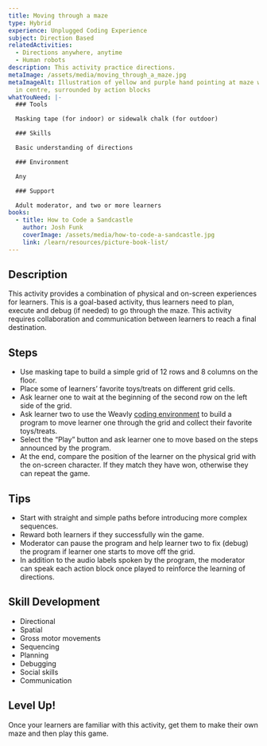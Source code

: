 ```yaml
---
title: Moving through a maze
type: Hybrid
experience: Unplugged Coding Experience
subject: Direction Based
relatedActivities:
  - Directions anywhere, anytime
  - Human robots
description: This activity practice directions.
metaImage: /assets/media/moving_through_a_maze.jpg
metaImageAlt: Illustration of yellow and purple hand pointing at maze with star
  in centre, surrounded by action blocks
whatYouNeed: |-
  ### Tools

  Masking tape (for indoor) or sidewalk chalk (for outdoor)

  ### Skills

  Basic understanding of directions

  ### Environment

  Any

  ### Support

  Adult moderator, and two or more learners
books:
  - title: How to Code a Sandcastle
    author: Josh Funk
    coverImage: /assets/media/how-to-code-a-sandcastle.jpg
    link: /learn/resources/picture-book-list/
---
```

## Description

This activity provides a combination of physical and on-screen experiences for learners. This is a goal-based activity, thus learners need to plan, execute and debug (if needed) to go through the maze. This activity requires collaboration and communication between learners to reach a final destination.

## Steps

* Use masking tape to build a simple grid of 12 rows and 8 columns on the floor.
* Place some of learners’ favorite toys/treats on different grid cells.
* Ask learner one to wait at the beginning of the second row on the left side of the grid.
* Ask learner two to use the Weavly [coding environment](https://create.weavly.org/?v=1.4&t=default&w=Sketchpad&p=&c=abb&d=&s=abb) to build a program to move learner one through the grid and collect their favorite toys/treats.
* Select the “Play” button and ask learner one to move based on the steps announced by the program.
* At the end, compare the position of the learner on the physical grid with the on-screen character. If they match they have won, otherwise they can repeat the game. 

## Tips

* Start with straight and simple paths before introducing more complex sequences.
* Reward both learners if they successfully win the game.
* Moderator can pause the program and help learner two to fix (debug) the program if learner one starts to move off the grid.
* In addition to the audio labels spoken by the program, the moderator can speak each action block once played to reinforce the learning of directions.

## Skill Development

* Directional
* Spatial
* Gross motor movements
* Sequencing
* Planning
* Debugging
* Social skills
* Communication

## Level Up!

Once your learners are familiar with this activity, get them to make their own maze and then play this game.